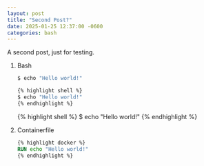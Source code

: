 ```yaml
---
layout: post
title: "Second Post?"
date: 2025-01-25 12:37:00 -0600
categories: bash
---
```


A second post, just for testing.

1. Bash
    ```bash
    $ echo "Hello world!"
    ```
    ```bash
    {% highlight shell %}
    $ echo "Hello world!"
    {% endhighlight %}
    ```
    {% highlight shell %}
    $ echo "Hello world!"
    {% endhighlight %}

2. Containerfile
    ```dockerfile
    {% highlight docker %}
    RUN echo "Hello world!"
    {% endhighlight %}
    ```
